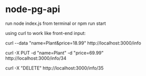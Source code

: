 # node-pg-api

run node index.js from terminal
or
npm run start

using curl to work like front-end input:

  curl --data "name=Plant&price=18.99" http://localhost:3000/info
  
  curl -X PUT -d "name=Plant" -d "price=69.99" http://localhost:3000/info/34
  
  curl -X "DELETE" http://localhost:3000/info/35
